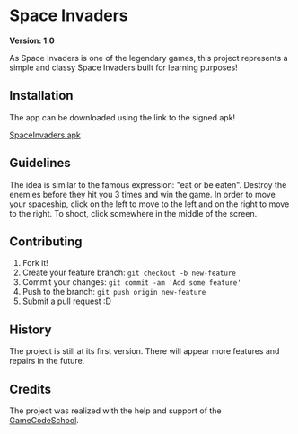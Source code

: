 # Space Invaders

**Version: 1.0**

As Space Invaders is one of the legendary games, this project represents a simple and classy Space Invaders built for learning purposes!

## Installation

The app can be downloaded using the link to the signed apk!

[SpaceInvaders.apk](https://drive.google.com/open?id=0B2fJUErufFxMVEpaMGYwZXU4WW8)

## Guidelines

The idea is similar to the famous expression: "eat or be eaten". Destroy the enemies before they hit you 3 times and win the game.
In order to move your spaceship, click on the left to move to the left and on the right to move to the right. To shoot, click somewhere in the middle of the screen.

## Contributing

1. Fork it!
2. Create your feature branch: `git checkout -b new-feature`
3. Commit your changes: `git commit -am 'Add some feature'`
4. Push to the branch: `git push origin new-feature`
5. Submit a pull request :D

## History

The project is still at its first version. There will appear more features and repairs in the future.

## Credits

The project was realized with the help and support of the [GameCodeSchool](http://gamecodeschool.com/android/coding-a-space-invaders-game/).
